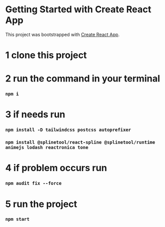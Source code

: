 # Getting Started with Create React App

This project was bootstrapped with [Create React App](https://github.com/facebook/create-react-app).

# 1 clone this project

# 2 run the command in your terminal

### `npm i`

# 3 if needs run

### `npm install -D tailwindcss postcss autoprefixer`

### `npm install @splinetool/react-spline @splinetool/runtime animejs lodash reactronica tone`

# 4 if problem occurs run

### `npm audit fix --force`

# 5 run the project

### `npm start`
